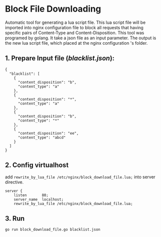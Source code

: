 # Block File Downloading 
Automatic tool for generating a lua script file. This lua script file will be imported into nginx configuration file to block all requests that having specific pairs of Content-Type and Content-Disposition.
This tool was programed by golang. It take a json file as an input parameter. The output is the new lua script file, which placed at the nginx configuration 's folder. 
## 1. Prepare Input file (*blacklist.json*):
```
{
  "blacklist": [
    {
      "content_disposition": "b",
      "content_type": "a"
    },
    {
      "content_disposition": "*",
      "content_type": "a"
    },
    {
      "content_disposition": "b",
      "content_type": "*"
    },
    {
      "content_disposition": "ee",
      "content_type": "abcd"
    }
  ]
}
```

## 2. Config virtualhost 
add `rewrite_by_lua_file /etc/nginx/block_download_file.lua;`  into server directive.
```
server {
    listen       80;
    server_name  localhost;
    rewrite_by_lua_file /etc/nginx/block_download_file.lua; 
```

## 3. Run
```
go run block_download_file.go blacklist.json
```
